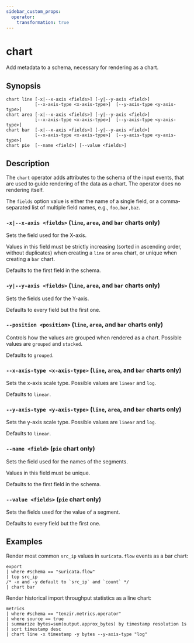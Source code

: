 ```yaml
---
sidebar_custom_props:
  operator:
    transformation: true
---
```


# chart

Add metadata to a schema, necessary for rendering as a chart.

## Synopsis

```
chart line [-x|--x-axis <fields>] [-y|--y-axis <field>]
           [--x-axis-type <x-axis-type>]  [--y-axis-type <y-axis-type>]
chart area [-x|--x-axis <fields>] [-y|--y-axis <field>]
           [--x-axis-type <x-axis-type>]  [--y-axis-type <y-axis-type>]
chart bar  [-x|--x-axis <fields>] [-y|--y-axis <field>]
           [--x-axis-type <x-axis-type>]  [--y-axis-type <y-axis-type>]
chart pie  [--name <field>] [--value <fields>]
```

## Description

The `chart` operator adds attributes to the schema of the input events,
that are used to guide rendering of the data as a chart.
The operator does no rendering itself.

The `fields` option value is either the name of a single field, or a
comma-separated list of multiple field names, e.g., `foo,bar,baz`.

### `-x|--x-axis <fields>` (`line`, `area`, and `bar` charts only)

Sets the field used for the X-axis.

Values in this field must be strictly increasing (sorted in ascending order,
without duplicates) when creating a `line` or `area` chart, or unique when
creating a `bar` chart.

Defaults to the first field in the schema.

### `-y|--y-axis <fields>` (`line`, `area`, and `bar` charts only)

Sets the fields used for the Y-axis.

Defaults to every field but the first one.

### `--position <position>` (`line`, `area`, and `bar` charts only)

Controls how the values are grouped when rendered as a chart.
Possible values are `grouped` and `stacked`.

Defaults to `grouped`.

### `--x-axis-type <x-axis-type>` (`line`, `area`, and `bar` charts only)

Sets the x-axis scale type.
Possible values are `linear` and `log`.

Defaults to `linear`.

### `--y-axis-type <y-axis-type>` (`line`, `area`, and `bar` charts only)

Sets the y-axis scale type.
Possible values are `linear` and `log`.

Defaults to `linear`.

### `--name <field>` (`pie` chart only)

Sets the field used for the names of the segments.

Values in this field must be unique.

Defaults to the first field in the schema.

### `--value <fields>` (`pie` chart only)

Sets the fields used for the value of a segment.

Defaults to every field but the first one.

## Examples

Render most common `src_ip` values in `suricata.flow` events as a bar chart:

```
export
| where #schema == "suricata.flow"
| top src_ip
/* -x and -y default to `src_ip` and `count` */
| chart bar
```

Render historical import throughput statistics as a line chart:

```
metrics
| where #schema == "tenzir.metrics.operator"
| where source == true
| summarize bytes=sum(output.approx_bytes) by timestamp resolution 1s
| sort timestamp desc
| chart line -x timestamp -y bytes --y-axis-type "log"
```
